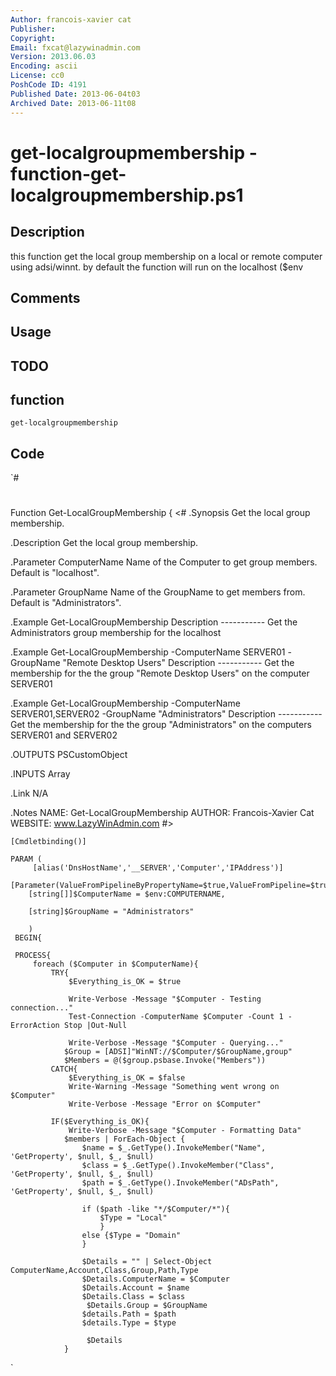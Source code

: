 ```yaml
---
Author: francois-xavier cat
Publisher: 
Copyright: 
Email: fxcat@lazywinadmin.com
Version: 2013.06.03
Encoding: ascii
License: cc0
PoshCode ID: 4191
Published Date: 2013-06-04t03
Archived Date: 2013-06-11t08
---
```


# get-localgroupmembership - function-get-localgroupmembership.ps1

## Description

this function get the local group membership on a local or remote computer using adsi/winnt. by default the function will run on the localhost ($env

## Comments



## Usage



## TODO



## function

`get-localgroupmembership`

## Code

`#
 #
 #
 
 Function Get-LocalGroupMembership {
 <#
 .Synopsis
     Get the local group membership.
             
 .Description
     Get the local group membership.
             
 .Parameter ComputerName
     Name of the Computer to get group members. Default is "localhost".
             
 .Parameter GroupName
     Name of the GroupName to get members from. Default is "Administrators".
             
 .Example
     Get-LocalGroupMembership
     Description
     -----------
     Get the Administrators group membership for the localhost
             
 .Example
     Get-LocalGroupMembership -ComputerName SERVER01 -GroupName "Remote Desktop Users"
     Description
     -----------
     Get the membership for the the group "Remote Desktop Users" on the computer SERVER01
 
 .Example
     Get-LocalGroupMembership -ComputerName SERVER01,SERVER02 -GroupName "Administrators"
     Description
     -----------
     Get the membership for the the group "Administrators" on the computers SERVER01 and SERVER02
 
 .OUTPUTS
     PSCustomObject
             
 .INPUTS
     Array
             
 .Link
     N/A
         
 .Notes
     NAME:      Get-LocalGroupMembership
     AUTHOR:    Francois-Xavier Cat
     WEBSITE:   www.LazyWinAdmin.com
 #>
 
 	
 	[Cmdletbinding()]
 
 	PARAM (
         [alias('DnsHostName','__SERVER','Computer','IPAddress')]
 		[Parameter(ValueFromPipelineByPropertyName=$true,ValueFromPipeline=$true)]
 		[string[]]$ComputerName = $env:COMPUTERNAME,
 		
 		[string]$GroupName = "Administrators"
 
 		)
     BEGIN{
 
     PROCESS{
         foreach ($Computer in $ComputerName){
             TRY{
                 $Everything_is_OK = $true
 
                 Write-Verbose -Message "$Computer - Testing connection..."
                 Test-Connection -ComputerName $Computer -Count 1 -ErrorAction Stop |Out-Null
 	                    
                 Write-Verbose -Message "$Computer - Querying..."
 	            $Group = [ADSI]"WinNT://$Computer/$GroupName,group"
 	            $Members = @($group.psbase.Invoke("Members"))
             CATCH{
                 $Everything_is_OK = $false
                 Write-Warning -Message "Something went wrong on $Computer"
                 Write-Verbose -Message "Error on $Computer"
         
             IF($Everything_is_OK){
                 Write-Verbose -Message "$Computer - Formatting Data"
 	            $members | ForEach-Object {
 		            $name = $_.GetType().InvokeMember("Name", 'GetProperty', $null, $_, $null)
 		            $class = $_.GetType().InvokeMember("Class", 'GetProperty', $null, $_, $null)
 		            $path = $_.GetType().InvokeMember("ADsPath", 'GetProperty', $null, $_, $null)
 		
 		            if ($path -like "*/$Computer/*"){
 			            $Type = "Local"
 			            }
 		            else {$Type = "Domain"
 		            }
 
 		            $Details = "" | Select-Object ComputerName,Account,Class,Group,Path,Type
 		            $Details.ComputerName = $Computer
 		            $Details.Account = $name
 		            $Details.Class = $class
                     $Details.Group = $GroupName
 		            $details.Path = $path
 		            $details.Type = $type
 		
                     $Details
 	            }
 
`


